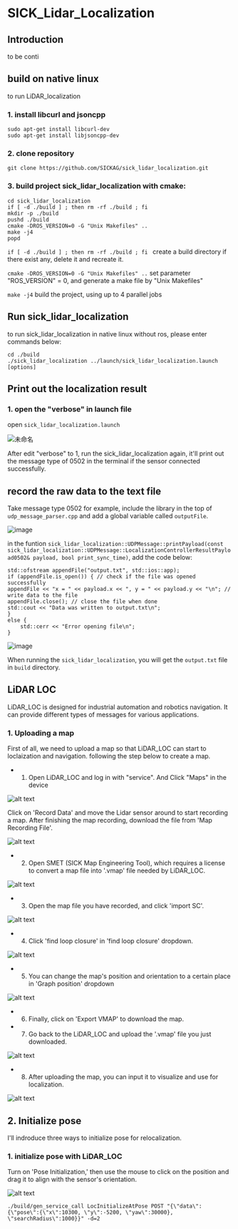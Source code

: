 # SICK_Lidar_Localization

## Introduction

to be conti

## build on native linux
to run LiDAR_localization 
### 1. install libcurl and jsoncpp

```
sudo apt-get install libcurl-dev
sudo apt-get install libjsoncpp-dev
```
### 2. clone repository

```
git clone https://github.com/SICKAG/sick_lidar_localization.git
```
### 3. build project sick_lidar_localization with cmake:
```
cd sick_lidar_localization
if [ -d ./build ] ; then rm -rf ./build ; fi 
mkdir -p ./build 
pushd ./build
cmake -DROS_VERSION=0 -G "Unix Makefiles" ..
make -j4
popd
```
`if [ -d ./build ] ; then rm -rf ./build ; fi ` create a build directory if there exist any, delete it and recreate it.

`cmake -DROS_VERSION=0 -G "Unix Makefiles" ..` set parameter "ROS_VERSION" = 0, and generate a make file by "Unix Makefiles"

`make -j4` build the project, using up to 4 parallel jobs

## Run sick_lidar_localization
to run sick_lidar_localization in native linux without ros, please enter commands below:
```
cd ./build
./sick_lidar_localization ../launch/sick_lidar_localization.launch [options]
```

## Print out the localization result

### 1. open the "verbose" in launch file

open `sick_lidar_localization.launch`

![未命名](https://github.com/user-attachments/assets/22f150ec-3732-4e33-b2d0-c1640d16523b)

After edit "verbose" to 1, run the sick_lidar_localization again, it'll print out the message type of 0502 in the terminal if the sensor connected successfully.

## record the raw data to the text file

Take message type 0502 for example, include the <fstream> library in the top of `udp_message_parser.cpp` and add a global variable called `outputFile`.

![image](https://github.com/user-attachments/assets/c95eb392-d516-47a1-8133-1fc07a075ef9)

in the funtion `sick_lidar_localization::UDPMessage::printPayload(const sick_lidar_localization::UDPMessage::LocalizationControllerResultPayload0502& payload, bool print_sync_time)`, add the code below:
```
std::ofstream appendFile("output.txt", std::ios::app);
if (appendFile.is_open()) { // check if the file was opened successfully
appendFile << "x = " << payload.x << ", y = " << payload.y << "\n"; // write data to the file
appendFile.close(); // close the file when done
std::cout << "Data was written to output.txt\n";
}
else {
    std::cerr << "Error opening file\n";
}
```
 ![image](https://github.com/user-attachments/assets/8aab15e9-546f-43f8-91f1-8fb6cf5a9738)

When running the `sick_lidar_localization`, you will get the `output.txt` file in `build` directory.

## LiDAR LOC

LiDAR_LOC is designed for industrial automation and robotics navigation. It can provide different types of messages for various applications.

### 1. Uploading a map
First of all, we need to upload a map so that LiDAR_LOC can start to loclaization and navigation. following the step below to create a map.

* 1. Open LiDAR_LOC and log in with "service". And Click "Maps" in the device

![alt text](image/image.png)


Click on 'Record Data' and move the Lidar sensor around to start recording a map. After finishing the map recording, download the file from 'Map Recording File'.

![alt text](image/image-1.png)

* 2. Open SMET (SICK Map Engineering Tool), which requires a license to convert a map file into '.vmap' file needed by LiDAR_LOC.

![alt text](image/image-2.png)

* 3. Open the map file you have recorded, and click 'import SC'.

![alt text](image/image-3.png) 

* 4. Click 'find loop closure' in 'find loop closure' dropdown.

![alt text](image/image-6.png)

* 5. You can change the map's position and orientation to a certain place in 'Graph position' dropdown

![alt text](image/image-7.png)

* 6. Finally, click on 'Export VMAP' to download the map.

* 7. Go back to the LiDAR_LOC and upload the '.vmap' file you just downloaded.

![alt text](image/image-9.png)

* 8. After uploading the map, you can input it to visualize and use for localization.

![alt text](image/image-10.png)

## 2. Initialize pose

I'll indroduce three ways to initialize pose for relocalization. 

### 1. initialize pose with LiDAR_LOC
Turn on 'Pose Initialization,' then use the mouse to click on the position and drag it to align with the sensor's orientation.

![alt text](image/image-8.png)

```
./build/gen_service_call LocInitializeAtPose POST "{\"data\": {\"pose\":{\"x\":10300, \"y\":-5200, \"yaw\":30000}, \"searchRadius\":1000}}" -d=2
```






